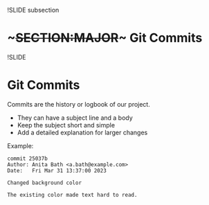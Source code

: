 !SLIDE subsection
# ~~~SECTION:MAJOR~~~ Git Commits

!SLIDE
# Git Commits

Commits are the history or logbook of our project.

* They can have a subject line and a body
* Keep the subject short and simple
* Add a detailed explanation for larger changes

Example:

    commit 25037b
    Author: Anita Bath <a.bath@example.com>
    Date:   Fri Mar 31 13:37:00 2023

    Changed background color

    The existing color made text hard to read.
